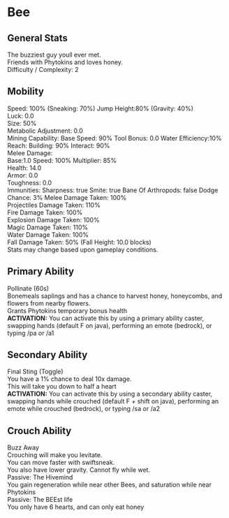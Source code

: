 # Bee

## General Stats

The buzziest guy youll ever met.  
Friends with Phytokins and loves honey.  
Difficulty / Complexity: 2  

## Mobility

Speed: 100% (Sneaking: 70%) Jump Height:80% (Gravity: 40%)  
Luck: 0.0  
Size: 50%  
Metabolic Adjustment: 0.0  
Mining Capability: Base Speed: 90% Tool Bonus: 0.0 Water Efficiency:10%  
Reach: Building: 90% Interact: 90%  
Melee Damage:  
Base:1.0 Speed: 100% Multiplier: 85%  
Health: 14.0  
Armor: 0.0  
Toughness: 0.0  
Immunities:
Sharpness: true Smite: true Bane Of Arthropods: false
Dodge Chance: 3%
Melee Damage Taken: 100%  
Projectiles Damage Taken: 110%  
Fire Damage Taken: 100%  
Explosion Damage Taken: 100%  
Magic Damage Taken: 110%  
Water Damage Taken: 100%  
Fall Damage Taken: 50% (Fall Height: 10.0 blocks)  
Stats may change based upon gameplay conditions.  

## Primary Ability

Pollinate (60s)  
Bonemeals saplings and has a chance to harvest honey, honeycombs, and flowers from nearby flowers.  
Grants Phytokins temporary bonus health  
**ACTIVATION:** You can activate this by using a primary ability caster, swapping hands (default F on java), performing an emote (bedrock), or typing /pa or /a1  

## Secondary Ability

Final Sting (Toggle)  
You have a 1% chance to deal 10x damage.  
This will take you down to half a heart  
**ACTIVATION:** You can activate this by using a secondary ability caster, swapping hands while crouched (default F + shift on java), performing an emote while crouched (bedrock), or typing /sa or /a2  

## Crouch Ability

Buzz Away  
Crouching will make you levitate.  
You can move faster with swiftsneak.  
You also have lower gravity. Cannot fly while wet.  
Passive: The Hivemind  
You gain regeneration while near other Bees, and saturation while near Phytokins  
Passive: The BEEst life  
You only have 6 hearts, and can only eat honey  

